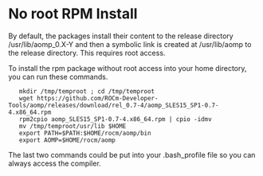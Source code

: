 # No root RPM Install
<!--
### RPM Install
For rpm-based Linux distributions, use this rpm
```
wget https://github.com/ROCm-Developer-Tools/aomp/releases/download/rel_0.7-4/aomp_SLES15_SP1-0.7-4.x86_64.rpm
sudo rpm -i aomp-0.7-4.x86_64.rpm
```
-->

By default, the packages install their content to the release directory /usr/lib/aomp_0.X-Y and then a  symbolic link is created at /usr/lib/aomp to the release directory. This requires root access.

To install the rpm package without root access into your home directory, you can run these commands.
```
   mkdir /tmp/temproot ; cd /tmp/temproot 
   wget https://github.com/ROCm-Developer-Tools/aomp/releases/download/rel_0.7-4/aomp_SLES15_SP1-0.7-4.x86_64.rpm
   rpm2cpio aomp_SLES15_SP1-0.7-4.x86_64.rpm | cpio -idmv
   mv /tmp/temproot/usr/lib $HOME
   export PATH=$PATH:$HOME/rocm/aomp/bin
   export AOMP=$HOME/rocm/aomp
```
The last two commands could be put into your .bash_profile file so you can always access the compiler.


